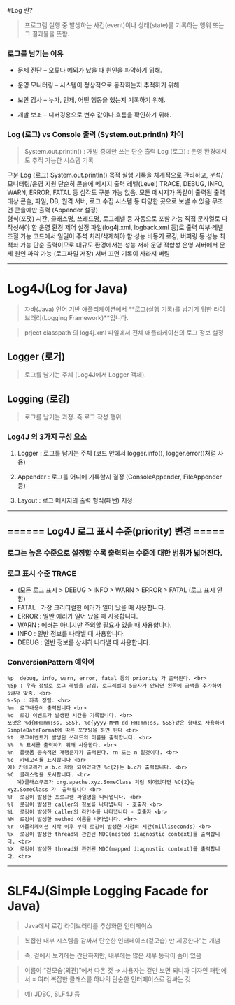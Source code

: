 #Log 란? 
> 프로그램 실행 중 발생하는 사건(event)이나 상태(state)를 기록하는 행위 또는 그 결과물을 뜻함.

### 로그를 남기는 이유

 + 문제 진단 – 오류나 예외가 났을 때 원인을 파악하기 위해.

 + 운영 모니터링 – 시스템이 정상적으로 동작하는지 추적하기 위해.

 + 보안 감사 – 누가, 언제, 어떤 행동을 했는지 기록하기 위해.

 + 개발 보조 – 디버깅용으로 변수 값이나 흐름을 확인하기 위해.
 
 ### Log (로그) vs Console 출력 (System.out.println) 차이
> System.out.println() : 개발 중에만 쓰는 단순 출력
> Log (로그) : 운영 환경에서도 추적 가능한 시스템 기록

구분						Log (로그)												System.out.println()
목적				실행 기록을 체계적으로 관리하고, 분석/모니터링/운영 지원						단순히 콘솔에 메시지 출력
레벨(Level)		TRACE, DEBUG, INFO, WARN, ERROR, FATAL 등 심각도 구분 가능			없음. 모든 메시지가 똑같이 출력됨
출력 대상			콘솔, 파일, DB, 원격 서버, 로그 수집 시스템 등 다양한 곳으로 보낼 수 있음  		무조건 콘솔에만 출력
            	(Appender 설정)	
형식(포맷)			시간, 클래스명, 쓰레드명, 로그레벨 등 자동으로 포함 가능						직접 문자열로 다 작성해야 함
운영 환경 제어		설정 파일(log4j.xml, logback.xml 등)로 출력 여부·레벨 조절 가능			코드에서 일일이 주석 처리/삭제해야 함
성능				비동기 로깅, 버퍼링 등 성능 최적화 가능									단순 출력이므로 대규모 환경에서는 성능 저하
운영 적합성			운영 서버에서 문제 원인 파악 가능 (로그파일 저장)								서버 끄면 기록이 사라져 버림

---------------------------------------------------------------------------------------

# Log4J(Log for Java)
> 자바(Java) 언어 기반 애플리케이션에서 **로그(실행 기록)를 남기기 위한 라이브러리(Logging Framework)**입니다.

> prject classpath 의 log4j.xml 파일에서 전체 애플리케이션의 로그 정보 설정

## Logger (로거)
> 로그를 남기는 주체 (Log4J에서 Logger 객체).

## Logging (로깅)
> 로그를 남기는 과정. 즉 로그 작성 행위.

### Log4J 의 3가지 구성 요소

1.  Logger : 로그를 남기는 주체 (코드 안에서 logger.info(), logger.error()처럼 사용)

2.  Appender : 로그를 어디에 기록할지 결정 (ConsoleAppender, FileAppender 등)

3.  Layout : 로그 메시지의 출력 형식(패턴) 지정

----------------------------------------------------------------------------------------------

## ====== Log4J 로그 표시 수준(priority) 변경 ===== 
### 로그는 높은 수준으로 설정할 수록 출력되는 수준에 대한 범위가 넓어진다. 
### 로그 표시 수준 TRACE 
 - (모든 로그 표시 > DEBUG > INFO > WARN > ERROR > FATAL (로그 표시 안함) 
 - FATAL : 가장 크리티컬한 에러가 일어 났을 때 사용합니다.
 - ERROR : 일반 에러가 일어 났을 때 사용합니다.
 - WARN : 에러는 아니지만 주의할 필요가 있을 때 사용합니다.
 - INFO : 일반 정보를 나타낼 때 사용합니다.
 - DEBUG : 일반 정보를 상세히 나타낼 때 사용합니다.
 
### ConversionPattern 예약어
 	%p  debug, info, warn, error, fatal 등의 priority 가 출력된다. <br>
 	%5p : 우측 정렬로 로그 레벨을 남김. 로그레벨이 5글자가 안되면 왼쪽에 공백을 추가하여 5글자 맞춤. <br>
 	%-5p : 좌측 정렬. <br>
 	%m  로그내용이 출력됩니다 <br>
 	%d  로깅 이벤트가 발생한 시간을 기록합니다. <br>
 	포맷은 %d{HH:mm:ss, SSS}, %d{yyyy MMM dd HH:mm:ss, SSS}같은 형태로 사용하며 
 	SimpleDateFormat에 따른 포맷팅을 하면 된다 <br>
 	%t  로그이벤트가 발생된 쓰레드의 이름을 출력합니다. <br>
 	%%  % 표시를 출력하기 위해 사용한다. <br>
 	%n  플랫폼 종속적인 개행문자가 출력된다. rn 또는 n 일것이다. <br>
 	%c  카테고리를 표시합니다 <br>
 	예) 카테고리가 a.b.c 처럼 되어있다면 %c{2}는 b.c가 출력됩니다. <br>
 	%C  클래스명을 포시합니다. <br>
	   예)클래스구조가 org.apache.xyz.SomeClass 처럼 되어있다면 %C{2}는 xyz.SomeClass 가  출력됩니다 <br>
 	%F  로깅이 발생한 프로그램 파일명을 나타냅니다. <br>
 	%l  로깅이 발생한 caller의 정보를 나타냅니다 - 호출자 <br>
 	%L  로깅이 발생한 caller의 라인수를 나타냅니다 - 호출자 <br>
 	%M  로깅이 발생한 method 이름을 나타냅니다. <br>
 	%r  어플리케이션 시작 이후 부터 로깅이 발생한 시점의 시간(milliseconds) <br>
 	%x  로깅이 발생한 thread와 관련된 NDC(nested diagnostic context)를 출력합니다. <br>
 	%X  로깅이 발생한 thread와 관련된 MDC(mapped diagnostic context)를 출력합니다. <br>
	 
-------------------------------------------------------------------------------------------	 
	 
# SLF4J(Simple Logging Facade for Java)

> Java에서 로깅 라이브러리를 추상화한 인터페이스

> 복잡한 내부 시스템을 감싸서 단순한 인터페이스(겉모습) 만 제공한다”는 개념
 
> 즉, 겉에서 보기에는 간단하지만, 내부에는 많은 세부 동작이 숨어 있음

> 이름이 “겉모습(외관)”에서 따온 것 → 사용자는 겉만 보면 되니까
> 디자인 패턴에서 = 여러 복잡한 클래스를 하나의 단순한 인터페이스로 감싸는 것

>  예) JDBC, SLF4J 등

	 
	 
	 
	 
	 
	 
	 
	 
	 
	 
	 
	 
	 
	 